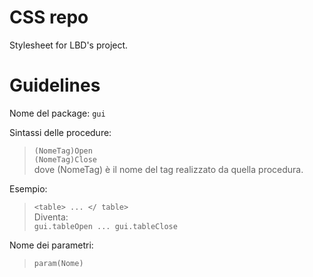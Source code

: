 # CSS repo
Stylesheet for LBD's project.


# Guidelines

Nome del package: `gui`

Sintassi delle procedure:<br />
  >`(NomeTag)Open`<br />
  `(NomeTag)Close`<br />
dove (NomeTag) è il nome del tag realizzato da quella procedura.

Esempio:
  >`<table>
  ...
  </ table>`<br />
Diventa:<br />
  >`gui.tableOpen
  ...
  gui.tableClose`<br />

Nome dei parametri:<br />
>`param(Nome)`
